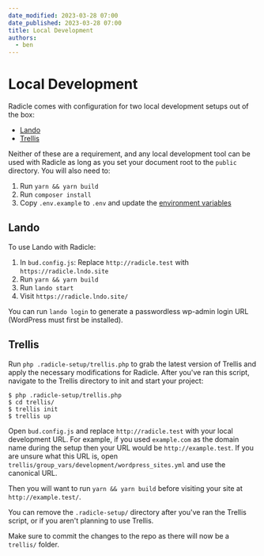 ```yaml
---
date_modified: 2023-03-28 07:00
date_published: 2023-03-28 07:00
title: Local Development
authors:
  - ben
---
```


# Local Development

Radicle comes with configuration for two local development setups out of the box:

* [Lando](https://lando.dev/)
* [Trellis](https://roots.io/trellis/)

Neither of these are a requirement, and any local development tool can be used with Radicle as long as you set your document root to the `public` directory. You will also need to:

1. Run `yarn && yarn build`
1. Run `composer install`
1. Copy `.env.example` to `.env` and update the [environment variables](https://roots.io/bedrock/docs/installation/#getting-started)

## Lando

To use Lando with Radicle:

1. In `bud.config.js`: Replace `http://radicle.test` with `https://radicle.lndo.site`
1. Run `yarn && yarn build`
1. Run `lando start`
1. Visit `https://radicle.lndo.site/`

You can run `lando login` to generate a passwordless wp-admin login URL (WordPress must first be installed).

## Trellis

Run `php .radicle-setup/trellis.php` to grab the latest version of Trellis and apply the necessary modifications for Radicle. After you've ran this script,
navigate to the Trellis directory to init and start your project:

```shell
$ php .radicle-setup/trellis.php
$ cd trellis/
$ trellis init
$ trellis up
```

Open `bud.config.js` and replace `http://radicle.test` with your local development URL. For example, if you used `example.com` as the domain name during the setup then your URL would be `http://example.test`. If you are unsure what this URL is, open `trellis/group_vars/development/wordpress_sites.yml` and use the canonical URL.

Then you will want to run `yarn && yarn build` before visiting your site at `http://example.test/`.

You can remove the `.radicle-setup/` directory after you've ran the Trellis script, or if you aren't planning to use Trellis.

Make sure to commit the changes to the repo as there will now be a `trellis/` folder.
